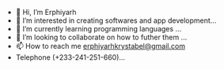 - 👋 Hi, I’m Erphiyarh
- 👀 I’m interested in creating softwares and app development...
- 🌱 I’m currently learning programming languages ...
- 💞️ I’m looking to collaborate on how to futher them
  ...
- 📫 How to reach me erphiyarhkrystabel@gmail.com
- Telephone (+233-241-251-660)...

<!---
Erphiyarh is a ✨ special ✨ repository because its `README.md` (this file) appears on your GitHub profile.
You can click the Preview link to take a look at your changes.
--->

 
